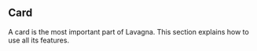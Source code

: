 ## Card

A card is the most important part of Lavagna. This section explains how to use all its features.